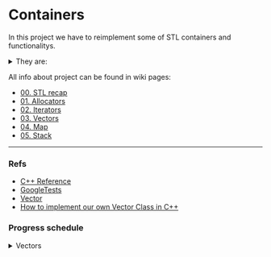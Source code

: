 # Containers

In this project we have to reimplement some of STL containers and functionalitys.

<details> 
<summary> They are: </summary>

* Containers:

- [ ] vector
- [ ] map
- [ ] stack

* 
- [ ] std::iterator_traits
- [ ] std::reverse_iterator
- [ ] std::enable_if (c++11)
- [ ] std::is_integral
- [ ] std::equal and/or std::lexicographical_compare
- [ ] std::pair
- [ ] std::make_pair

this needs to be done following the rules ahead:

- [ ] namespace = `ft`
- [ ] You cannot implement more public functions than the ones offered in the standard containers
- [ ] All the member functions, non-member functions and overloads of the standard containers are expected
- [ ] iterator system in containers that have it
- [ ] use std::alocator
</details >

All info about project can be found in wiki pages:
* [00. STL recap](https://github.com/sarahmss/Containers/wiki/00.-STL-recap)
* [01. Allocators](https://github.com/sarahmss/Containers/wiki/01.-Allocators)
* [02. Iterators](https://github.com/sarahmss/Containers/wiki/02.-Iterators)
* [03. Vectors](https://github.com/sarahmss/Containers/wiki/03.-Vectors)
* [04. Map](https://github.com/sarahmss/Containers/wiki/04.-Map)
* [05. Stack](https://github.com/sarahmss/Containers/wiki/05.-Stack)

***
### Refs

* [C++ Reference](https://en.cppreference.com/w/)
* [GoogleTests](http://google.github.io/googletest/)
* [Vector](https://www.youtube.com/watch?v=ryRf4Jh_YC0&list=PLlrATfBNZ98dudnM48yfGUldqGD0S4FFb&index=93&ab_channel=TheCherno)
* [How to implement our own Vector Class in C++](https://www.geeksforgeeks.org/how-to-implement-our-own-vector-class-in-c/)

### Progress schedule
<details> <summary> Vectors </summary>

```mermaid

journey
    title Working tree (Week 1)
    section 13/11
      Iterators and allocators: 6: study
    section 14/11
      Iterators and allocators: 0: implementation
    section 15/11
      Member functions: 0: study 
    section 16/11
      Member functions: 0: implementation
    section 17/11
      Non Member functions: 0: study
    section 18/11
      Non Member fucntions: 0: implementation 
    section 19/11
      Finish Vector: 0: implementation
```

</details>
